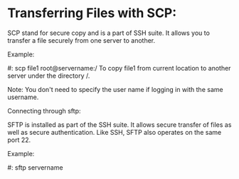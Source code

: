 # Transferring Files with SCP:

SCP stand for secure copy and is a part of SSH suite.
It allows you to transfer a file securely from one
server to another.

Example: 

#: scp file1 root@servername:/
To copy file1 from current location to another server
under the directory /.

Note: You don't need to specify the user name if logging
in with the same username.



Connecting through sftp: 

SFTP is installed as part of the SSH suite. 
It allows secure transfer of files as well as secure
authentication. Like SSH, SFTP also operates on the
same port 22.

Example:

#: sftp servername



